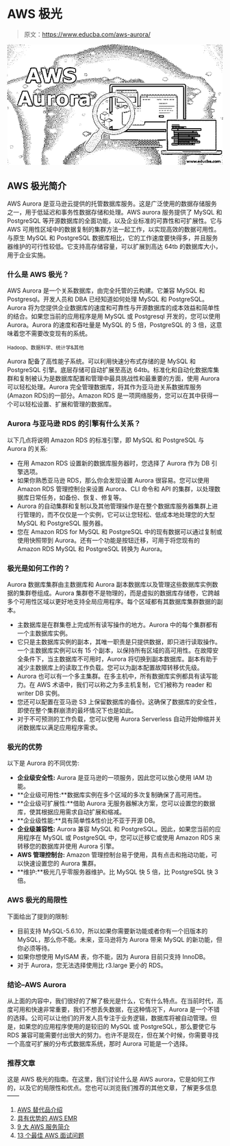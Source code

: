 # AWS 极光

> 原文：<https://www.educba.com/aws-aurora/>

![aws aurora](img/c2198b01443dd5871fbadaa87c894d76.png)



## AWS 极光简介

AWS Aurora 是亚马逊云提供的托管数据库服务。这是广泛使用的数据存储服务之一，用于低延迟和事务性数据存储和处理。AWS aurora 服务提供了 MySQL 和 PostgreSQL 等开源数据库的全面功能，以及企业标准的可靠性和可扩展性。它与 AWS 可用性区域中的数据复制的集群方法一起工作，以实现高效的数据可用性。与原生 MySQL 和 PostgreSQL 数据库相比，它的工作速度要快得多，并且服务器维护的可行性较低。它支持高存储容量，可以扩展到高达 64tb 的数据库大小，用于企业实施。

### 什么是 AWS 极光？

AWS Aurora 是一个关系数据库，由完全托管的云构建。它兼容 MySQL 和 Postgresql。开发人员和 DBA 已经知道如何处理 MySQL 和 PostgreSQL。Aurora 将为您提供企业数据库的速度和可靠性与开源数据库的成本效益和简单性的结合。如果您当前的应用程序是用 MySQL 或 Postgresql 开发的，您可以使用 Aurora。Aurora 的速度和吞吐量是 MySQL 的 5 倍，PostgreSQL 的 3 倍，这意味着您不需要改变现有的系统。

<small>Hadoop、数据科学、统计学&其他</small>

Aurora 配备了高性能子系统。可以利用快速分布式存储的是 MySQL 和 PostgreSQL 引擎。底层存储可自动扩展至高达 64tb。标准化和自动化数据库集群和复制被认为是数据库配置和管理中最具挑战性和最重要的方面，使用 Aurora 可以轻松处理。Aurora 完全管理数据库，将其作为亚马逊关系数据库服务(Amazon RDS)的一部分。Amazon RDS 是一项网络服务，您可以在其中获得一个可以轻松设置、扩展和管理的数据库。

### Aurora 与亚马逊 RDS 的引擎有什么关系？

以下几点将说明 Amazon RDS 的标准引擎，即 MySQL 和 PostgreSQL 与 Aurora 的关系:

*   在用 Amazon RDS 设置新的数据库服务器时，您选择了 Aurora 作为 DB 引擎选项。
*   如果你熟悉亚马逊 RDS，那么你会发现设置 Aurora 很容易。您可以使用 Amazon RDS 管理控制台来设置 Aurora、CLI 命令和 API 的集群，以处理数据库日常任务，如备份、恢复、修复等。
*   Aurora 的自动集群和复制以及其他管理操作是在整个数据库服务器集群上进行管理的，而不仅仅是一个实例，它可以让您轻松、低成本地处理您的大型 MySQL 和 PostgreSQL 服务器。
*   您在 Amazon RDS for MySQL 和 PostgreSQL 中的现有数据可以通过复制或使用快照带到 Aurora。还有一个功能是按钮迁移，可用于将您现有的 Amazon RDS MySQL 和 PostgreSQL 转换为 Aurora。

### 极光是如何工作的？

Aurora 数据库集群由主数据库和 Aurora 副本数据库以及管理这些数据库实例数据的集群卷组成。Aurora 集群卷不是物理的，而是虚拟的数据库存储卷，它跨越多个可用性区域以更好地支持全局应用程序。每个区域都有其数据库集群数据的副本。

*   主数据库是在群集卷上完成所有读写操作的地方。Aurora 中的每个集群都有一个主数据库实例。
*   它只是主数据库实例的副本，其唯一职责是只提供数据，即只进行读取操作。一个主数据库实例可以有 15 个副本，以保持所有区域的高可用性。在故障安全条件下，当主数据库不可用时，Aurora 将切换到副本数据库。副本有助于减少主数据库上的读取工作负载。您可以为副本配置故障转移优先级。
*   Aurora 也可以有一个多主集群。在多主机中，所有数据库实例都具有读写能力。在 AWS 术语中，我们可以称之为多主机复制，它们被称为 reader 和 writer DB 实例。
*   您还可以配置在亚马逊 S3 上保留数据库的备份。这确保了数据库的安全性，即使在整个集群崩溃的最坏情况下也是如此。
*   对于不可预测的工作负载，您可以使用 Aurora Serverless 自动开始伸缩并关闭数据库以满足应用程序需求。

### 极光的优势

以下是 Aurora 的不同优势:

*   **企业级安全性:** Aurora 是亚马逊的一项服务，因此您可以放心使用 IAM 功能。
*   **企业级可用性:**数据库实例在多个区域的多次复制确保了高可用性。
*   **企业级可扩展性:**借助 Aurora 无服务器解决方案，您可以设置您的数据库，使其根据应用需求自动扩展和缩减。
*   **企业级性能:**具有简单性&性价比不亚于开源 DB。
*   **企业级兼容性:** Aurora 兼容 MySQL 和 PostgreSQL。因此，如果您当前的应用程序在 MySQL 或 PostgreSQL 中，您可以迁移它或使用 Amazon RDS 来转移您的数据库并使用 Aurora 引擎。
*   **AWS 管理控制台:** Amazon 管理控制台易于使用，具有点击和拖动功能，可以快速设置您的 Aurora 集群。
*   **维护:**极光几乎零服务器维护。比 MySQL 快 5 倍，比 PostgreSQL 快 3 倍。

### AWS 极光的局限性

下面给出了提到的限制:

*   目前支持 MySQL-5.6.10，所以如果你需要新功能或者你有一个旧版本的 MySQL，那么你不能。未来，亚马逊将为 Aurora 带来 MySQL 的新功能，但你必须等待。
*   如果你想使用 MyISAM 表，你不能，因为 Aurora 目前只支持 InnoDB。
*   对于 Aurora，您无法选择使用比 r3.large 更小的 RDS。

### 结论–AWS Aurora

从上面的内容中，我们很好的了解了极光是什么，它有什么特点。在当前时代，高度可用和快速非常重要，我们不想丢失数据，在这种情况下，Aurora 是一个不错的选择。公司可以让他们的开发人员专注于业务逻辑，数据库将被自动管理。但是，如果您的应用程序使用的是较旧的 MySQL 或 PostgreSQL，那么要使它与 RDS 兼容可能需要付出很大的努力。也许不是现在，但在某个时候，你需要寻找一个高度可扩展的分布式数据库系统，那时 Aurora 可能是一个选择。

### 推荐文章

这是 AWS 极光的指南。在这里，我们讨论什么是 AWS aurora，它是如何工作的，以及它的局限性和优点。您也可以浏览我们推荐的其他文章，了解更多信息——

1.  [AWS 替代品介绍](https://www.educba.com/aws-alternatives/)
2.  [具有优势的 AWS EMR](https://www.educba.com/aws-emr/)
3.  [9 大 AWS 服务简介](https://www.educba.com/aws-services/)
4.  [13 个最佳 AWS 面试问题](https://www.educba.com/aws-interview-questions/)






